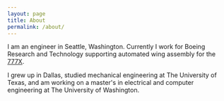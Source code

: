 ```yaml
---
layout: page
title: About
permalink: /about/
---
```


I am an engineer in Seattle, Washington. Currently I work for Boeing Research and Technology supporting automated wing assembly for the [777X][boeing-777x].

I grew up in Dallas, studied mechanical engineering at The University of Texas, and am working on a master's in electrical and computer engineering at The University of Washington.

[boeing-777x]: https://www.boeing.com/commercial/777x/